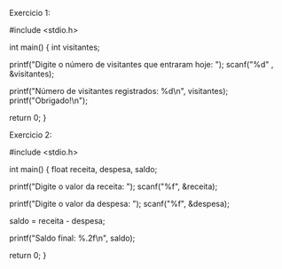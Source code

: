 Exercicio 1:

#include <stdio.h>

int main() {
  int visitantes;

  printf("Digite o número de visitantes que entraram hoje: ");
  scanf("%d" , &visitantes);

  printf("Número de visitantes registrados: %d\n", visitantes);
  printf("Obrigado!\n");

  return 0;
}



Exercicio 2:

#include <stdio.h>

int main() {
  float receita, despesa, saldo;

  printf("Digite o valor da receita: ");
  scanf("%f", &receita);

  printf("Digite o valor da despesa: ");
  scanf("%f", &despesa);

  saldo = receita - despesa;

  printf("Saldo final: %.2f\n", saldo);

  return 0;
}
